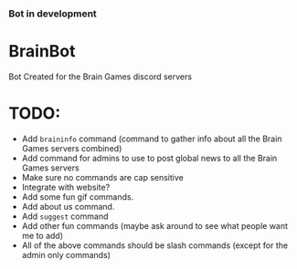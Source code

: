 ### Bot in development

# BrainBot
 Bot Created for the Brain Games discord servers

# TODO:
* Add `braininfo` command (command to gather info about all the Brain Games servers combined)
* Add command for admins to use to post global news to all the Brain Games servers
* Make sure no commands are cap sensitive
* Integrate with website?
* Add some fun gif commands.
* Add about us command.
* Add `suggest` command
* Add other fun commands (maybe ask around to see what people want me to add)
* All of the above commands should be slash commands (except for the admin only commands)